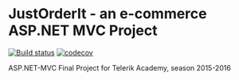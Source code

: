 # JustOrderIt - an e-commerce ASP.NET MVC Project

[![Build status](https://ci.appveyor.com/api/projects/status/3pebesusknx35m7n/branch/tests?svg=true)](https://ci.appveyor.com/project/mpenchev86/JustOrderIt/branch/tests)
[![codecov](https://codecov.io/gh/mpenchev86/JustOrderIt/branch/tests/graph/badge.svg)](https://codecov.io/gh/mpenchev86/JustOrderIt)

ASP.NET-MVC Final Project for Telerik Academy, season 2015-2016
